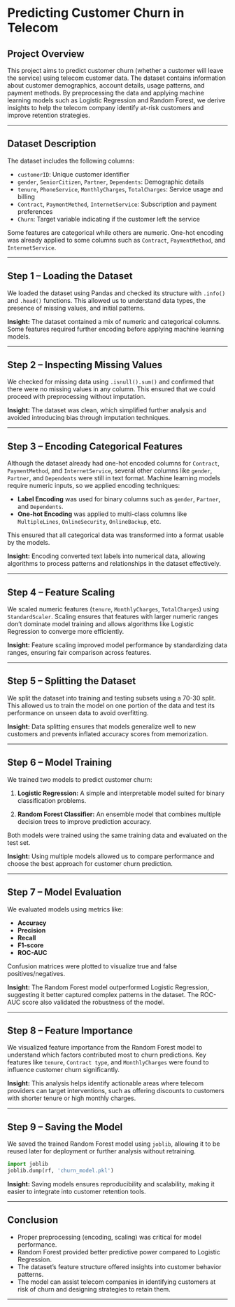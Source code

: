 # **Predicting Customer Churn in Telecom**

##  **Project Overview**

This project aims to predict customer churn (whether a customer will leave the service) using telecom customer data. The dataset contains information about customer demographics, account details, usage patterns, and payment methods. By preprocessing the data and applying machine learning models such as Logistic Regression and Random Forest, we derive insights to help the telecom company identify at-risk customers and improve retention strategies.

---

##  **Dataset Description**

The dataset includes the following columns:

* `customerID`: Unique customer identifier
* `gender`, `SeniorCitizen`, `Partner`, `Dependents`: Demographic details
* `tenure`, `PhoneService`, `MonthlyCharges`, `TotalCharges`: Service usage and billing
* `Contract`, `PaymentMethod`, `InternetService`: Subscription and payment preferences
* `Churn`: Target variable indicating if the customer left the service

Some features are categorical while others are numeric. One-hot encoding was already applied to some columns such as `Contract`, `PaymentMethod`, and `InternetService`.

---

##  **Step 1 – Loading the Dataset**

We loaded the dataset using Pandas and checked its structure with `.info()` and `.head()` functions. This allowed us to understand data types, the presence of missing values, and initial patterns.

**Insight:**
The dataset contained a mix of numeric and categorical columns. Some features required further encoding before applying machine learning models.

---

##  **Step 2 – Inspecting Missing Values**

We checked for missing data using `.isnull().sum()` and confirmed that there were no missing values in any column. This ensured that we could proceed with preprocessing without imputation.

**Insight:**
The dataset was clean, which simplified further analysis and avoided introducing bias through imputation techniques.

---

##  **Step 3 – Encoding Categorical Features**

Although the dataset already had one-hot encoded columns for `Contract`, `PaymentMethod`, and `InternetService`, several other columns like `gender`, `Partner`, and `Dependents` were still in text format. Machine learning models require numeric inputs, so we applied encoding techniques:

* **Label Encoding** was used for binary columns such as `gender`, `Partner`, and `Dependents`.
* **One-hot Encoding** was applied to multi-class columns like `MultipleLines`, `OnlineSecurity`, `OnlineBackup`, etc.

This ensured that all categorical data was transformed into a format usable by the models.

**Insight:**
Encoding converted text labels into numerical data, allowing algorithms to process patterns and relationships in the dataset effectively.

---

##  **Step 4 – Feature Scaling**

We scaled numeric features (`tenure`, `MonthlyCharges`, `TotalCharges`) using `StandardScaler`. Scaling ensures that features with larger numeric ranges don’t dominate model training and allows algorithms like Logistic Regression to converge more efficiently.

**Insight:**
Feature scaling improved model performance by standardizing data ranges, ensuring fair comparison across features.

---

##  **Step 5 – Splitting the Dataset**

We split the dataset into training and testing subsets using a 70-30 split. This allowed us to train the model on one portion of the data and test its performance on unseen data to avoid overfitting.

**Insight:**
Data splitting ensures that models generalize well to new customers and prevents inflated accuracy scores from memorization.

---

##  **Step 6 – Model Training**

We trained two models to predict customer churn:

1. **Logistic Regression:**
   A simple and interpretable model suited for binary classification problems.

2. **Random Forest Classifier:**
   An ensemble model that combines multiple decision trees to improve prediction accuracy.

Both models were trained using the same training data and evaluated on the test set.

**Insight:**
Using multiple models allowed us to compare performance and choose the best approach for customer churn prediction.

---

##  **Step 7 – Model Evaluation**

We evaluated models using metrics like:

* **Accuracy**
* **Precision**
* **Recall**
* **F1-score**
* **ROC-AUC**

Confusion matrices were plotted to visualize true and false positives/negatives.

**Insight:**
The Random Forest model outperformed Logistic Regression, suggesting it better captured complex patterns in the dataset. The ROC-AUC score also validated the robustness of the model.

---

##  **Step 8 – Feature Importance**

We visualized feature importance from the Random Forest model to understand which factors contributed most to churn predictions. Key features like `tenure`, `Contract type`, and `MonthlyCharges` were found to influence customer churn significantly.

**Insight:**
This analysis helps identify actionable areas where telecom providers can target interventions, such as offering discounts to customers with shorter tenure or high monthly charges.

---

##  **Step 9 – Saving the Model**

We saved the trained Random Forest model using `joblib`, allowing it to be reused later for deployment or further analysis without retraining.

```python
import joblib
joblib.dump(rf, 'churn_model.pkl')
```

**Insight:**
Saving models ensures reproducibility and scalability, making it easier to integrate into customer retention tools.

---

## Conclusion

* Proper preprocessing (encoding, scaling) was critical for model performance.
* Random Forest provided better predictive power compared to Logistic Regression.
* The dataset’s feature structure offered insights into customer behavior patterns.
* The model can assist telecom companies in identifying customers at risk of churn and designing strategies to retain them.

---
